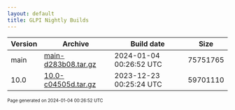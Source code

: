 ```yaml
---
layout: default
title: GLPI Nightly Builds
---
```


Version|Archive|Build date|Size
---|---|---|---
main|[main-d283b08.tar.gz](main-d283b08.tar.gz)|2024-01-04 00:26:52 UTC|75751765
10.0|[10.0-c04505d.tar.gz](10.0-c04505d.tar.gz)|2023-12-23 00:25:24 UTC|59701110

<font size="1">Page generated on 2024-01-04 00:26:52 UTC</font>
